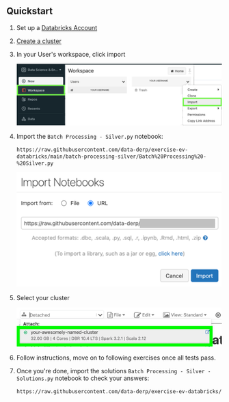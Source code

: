 ## Quickstart
1. Set up a [Databricks Account](https://github.com/data-derp/documentation/blob/master/databricks/README.md)
2. [Create a cluster](https://github.com/data-derp/documentation/blob/master/databricks/setup-cluster.md)
3. In your User's workspace, click import

   ![databricks-import](https://github.com/data-derp/documentation/blob/master/databricks/assets/databricks-import.png?raw=true)

4. Import the `Batch Processing - Silver.py` notebook: 
   ```
   https://raw.githubusercontent.com/data-derp/exercise-ev-databricks/main/batch-processing-silver/Batch%20Processing%20-%20Silver.py
   ```

   ![databricks-import-url](https://github.com/data-derp/documentation/blob/master/databricks/assets/databricks-import-url.png?raw=true)

5. Select your cluster

   ![databricks-select-cluster.png](https://github.com/data-derp/documentation/blob/master/databricks/assets/databricks-select-cluster.png?raw=true)

6. Follow instructions, move on to following exercises once all tests pass.

7. Once you're done, import the solutions `Batch Processing - Silver - Solutions.py` notebook to check your answers:
   ```bash
   https://raw.githubusercontent.com/data-derp/exercise-ev-databricks/main/batch-processing-silver/Batch%20Processing%20-%20Silver%20-%20Solutions.py
   ```

